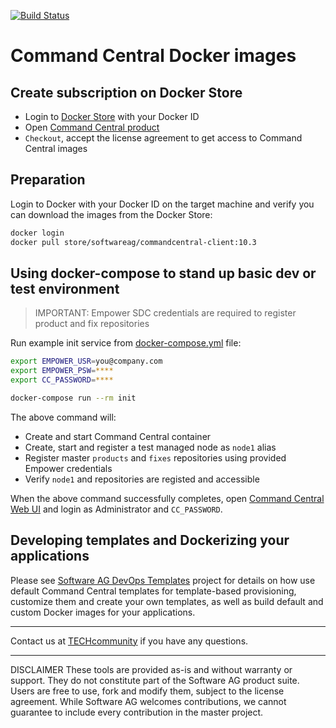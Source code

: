 <!-- Copyright © 2013 - 2018 Software AG, Darmstadt, Germany and/or its licensors

   SPDX-License-Identifier: Apache-2.0

    Licensed under the Apache License, Version 2.0 (the "License");
    you may not use this file except in compliance with the License.
    You may obtain a copy of the License at

        http://www.apache.org/licenses/LICENSE-2.0

    Unless required by applicable law or agreed to in writing, software
    distributed under the License is distributed on an "AS IS" BASIS,
     WITHOUT WARRANTIES OR CONDITIONS OF ANY KIND, either express or implied.
     See the License for the specific language governing permissions and

     limitations under the License.                                                  

-->

[![Build Status](https://travis-ci.org/SoftwareAG/sagdevops-hello-docker.svg?branch=develop)](https://travis-ci.org/SoftwareAG/sagdevops-hello-docker)

# Command Central Docker images

## Create subscription on Docker Store

* Login to [Docker Store](https://store.docker.com) with your Docker ID
* Open [Command Central product](https://store.docker.com/images/softwareag-commandcentral)
* `Checkout`, accept the license agreement to get access to Command Central images

## Preparation

Login to Docker with your Docker ID on the target machine and verify you can download the images
from the Docker Store:

```bash
docker login
docker pull store/softwareag/commandcentral-client:10.3
```

## Using docker-compose to stand up basic dev or test environment

> IMPORTANT: Empower SDC credentials are required to register product and fix repositories

Run example init service from [docker-compose.yml](docker-compose.yml) file:

```bash
export EMPOWER_USR=you@company.com
export EMPOWER_PSW=****
export CC_PASSWORD=****

docker-compose run --rm init
```

The above command will:

* Create and start Command Central container
* Create, start and register a test managed node as `node1` alias
* Register master `products` and `fixes` repositories using provided Empower credentials
* Verify `node1` and repositories are registed and accessible

When the above command successfully completes, open [Command Central Web UI](https://0.0.0.0:8091)
and login as Administrator and `CC_PASSWORD`.

## Developing templates and Dockerizing your applications

Please see [Software AG DevOps Templates](https://github.com/SoftwareAG/sagdevops-templates) project
for details on how use default Command Central templates for template-based provisioning, customize them
and create your own templates, as well as build default and custom Docker images for your applications.

_______________
Contact us at [TECHcommunity](mailto:technologycommunity@softwareag.com?subject=Github/SoftwareAG) if you have any questions.
_______________
DISCLAIMER
These tools are provided as-is and without warranty or support. They do not constitute part of the Software AG product suite. Users are free to use, fork and modify them, subject to the license agreement. While Software AG welcomes contributions, we cannot guarantee to include every contribution in the master project.
